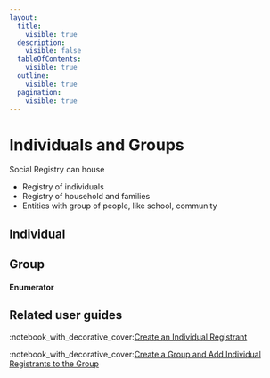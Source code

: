 ```yaml
---
layout:
  title:
    visible: true
  description:
    visible: false
  tableOfContents:
    visible: true
  outline:
    visible: true
  pagination:
    visible: true
---
```


# Individuals and Groups

Social Registry can house

* Registry of individuals
* Registry of household and families
* Entities with group of people, like school, community

## Individual&#x20;

## Group



#### Enumerator&#x20;

## Related user guides

:notebook\_with\_decorative\_cover:[Create an Individual Registrant](user-guides/create-an-individual-registrant.md)

:notebook\_with\_decorative\_cover:[Create a Group and Add Individual Registrants to the Group](../../../pbms/functionality/beneficiary-management/user-guides/create-a-group-and-add-individual-registrants-to-the-group.md)



